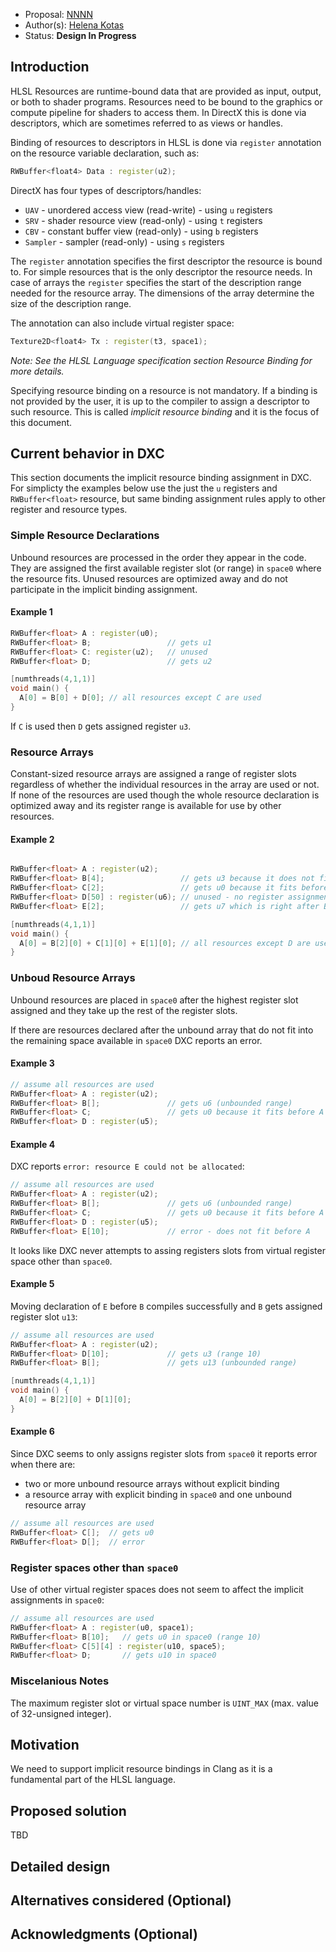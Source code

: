 * Proposal: [NNNN](NNNN-implicit-resource-binding.md)
* Author(s): [Helena Kotas](https://github.com/hekota)
* Status: **Design In Progress**

## Introduction

HLSL Resources are runtime-bound data that are provided as input, output, or
both to shader programs. Resources need to be bound to the graphics or compute
pipeline for shaders to access them. In DirectX this is done via descriptors,
which are sometimes referred to as views or handles.

Binding of resources to descriptors in HLSL is done via `register` annotation on
the resource variable declaration, such as:

```c++
RWBuffer<float4> Data : register(u2); 
```

DirectX has four types of descriptors/handles:
- `UAV` - unordered access view (read-write) - using `u` registers
- `SRV` - shader resource view (read-only) - using `t` registers
- `CBV` - constant buffer view (read-only) - using `b` registers
- `Sampler` - sampler (read-only) - using `s` registers

The `register` annotation specifies the first descriptor the resource is bound
 to. For simple resources that is the only descriptor the resource needs. In
 case of arrays the `register` specifies the start of the description range
 needed for the resource array. The dimensions of the array determine the size
 of the description range.

The annotation can also include virtual register space:

```c++
Texture2D<float4> Tx : register(t3, space1); 
```

_Note: See the HLSL Language specification section Resource Binding for more
details._

Specifying resource binding on a resource is not mandatory. If a binding is not
provided by the user, it is up to the compiler to assign a descriptor to such
resource. This is called _implicit resource binding_ and it is the focus of this
document.

## Current behavior in DXC

This section documents the implicit resource binding assignment in DXC. For
simplicty the examples below use the just the `u` registers and
`RWBuffer<float>` resource, but same binding assignment rules apply to other
register and resource types.

### Simple Resource Declarations
Unbound resources are processed in the order they appear in the code. They are
assigned the first available register slot (or range) in `space0` where the
resource fits. Unused resources are optimized away and do not participate in the
implicit binding assignment.

#### Example 1
```c++
RWBuffer<float> A : register(u0);
RWBuffer<float> B;                 // gets u1
RWBuffer<float> C: register(u2);   // unused
RWBuffer<float> D;                 // gets u2

[numthreads(4,1,1)]
void main() {
  A[0] = B[0] + D[0]; // all resources except C are used
}
```

If `C` is used then `D` gets assigned register `u3`. 

### Resource Arrays

Constant-sized resource arrays are assigned a range of register slots regardless
of whether the individual resources in the array are used or not. If none of the
resources are used though the whole resource declaration is optimized away and its
register range is available for use by other resources.

#### Example 2
```c++

RWBuffer<float> A : register(u2);
RWBuffer<float> B[4];                 // gets u3 because it does not fit before A (range 4)
RWBuffer<float> C[2];                 // gets u0 because it fits before A (range 2)
RWBuffer<float> D[50] : register(u6); // unused - no register assignment
RWBuffer<float> E[2];                 // gets u7 which is right after B (range 4)

[numthreads(4,1,1)]
void main() {
  A[0] = B[2][0] + C[1][0] + E[1][0]; // all resources except D are used
}
```

### Unboud Resource Arrays

Unbound resources are placed in `space0` after the highest register slot
assigned and they take up the rest of the register slots.

If there are resources declared after the unbound array that do not fit into the
remaining space available in `space0` DXC reports an error.

#### Example 3

```c++
// assume all resources are used
RWBuffer<float> A : register(u2);
RWBuffer<float> B[];               // gets u6 (unbounded range)
RWBuffer<float> C;                 // gets u0 because it fits before A
RWBuffer<float> D : register(u5);
```

#### Example 4
DXC reports `error: resource E could not be allocated`:
```c++
// assume all resources are used
RWBuffer<float> A : register(u2);
RWBuffer<float> B[];               // gets u6 (unbounded range)
RWBuffer<float> C;                 // gets u0 because it fits before A
RWBuffer<float> D : register(u5);
RWBuffer<float> E[10];             // error - does not fit before A
```

It looks like DXC never attempts to assing registers slots from virtual register
space other than `space0`.

#### Example 5
Moving declaration of `E` before `B` compiles successfully and `B` gets assigned
register slot `u13`:
```c++
// assume all resources are used
RWBuffer<float> A : register(u2);
RWBuffer<float> D[10];             // gets u3 (range 10)
RWBuffer<float> B[];               // gets u13 (unbounded range)

[numthreads(4,1,1)]
void main() {
  A[0] = B[2][0] + D[1][0];
}
```

#### Example 6
Since DXC seems to only assigns register slots from `space0` it reports error
when there are:
- two or more unbound resource arrays without explicit binding
- a resource array with explicit binding in `space0` and one unbound resource
  array

```c++
// assume all resources are used
RWBuffer<float> C[];  // gets u0
RWBuffer<float> D[];  // error
```

### Register spaces other than `space0`

Use of other virtual register spaces does not seem to affect the implicit
assignments in `space0`:

```c++
// assume all resources are used
RWBuffer<float> A : register(u0, space1); 
RWBuffer<float> B[10];   // gets u0 in space0 (range 10)
RWBuffer<float> C[5][4] : register(u10, space5);
RWBuffer<float> D;       // gets u10 in space0
```

### Miscelanious Notes

The maximum register slot or virtual space number is `UINT_MAX` (max. value of
32-unsigned integer).

## Motivation

We need to support implicit resource bindings in Clang as it is a fundamental
part of the HLSL language. 

## Proposed solution

TBD

## Detailed design

## Alternatives considered (Optional)

## Acknowledgments (Optional)


<!-- {% endraw %} -->
